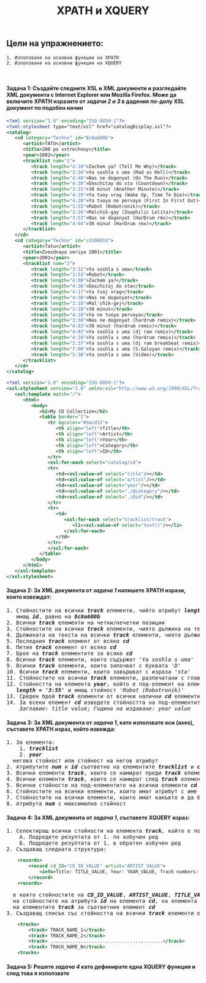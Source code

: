 <!-- Header -->
<header> 
  <h1><b>XPATH и XQUERY</b></h1>
</header>

<!-- Content -->
## Цели на упражнението:
		
```
1. Използване на основни функции на XPATH
2. Използване на основни функции на XQUERY
```

<br/>

<h4>Задача 1: Създайте следните XSL и XML документи и разгледайте XML документа с Internet Explorer или Mozilla Firefox. 
Може да включите XPATH изразите от <i>задачи 2 и 3</i> в дадения по-долу XSL документ по подобен начин</h4>
    
```xml
<?xml version="1.0" encoding="ISO-8859-1"?>
<?xml-stylesheet type="text/xsl" href="catalogDisplay.xsl"?>
<catalog>
   <cd category="Techno" id="8c0a600b">
      <artist>TATU</artist>
      <title>200 po vstrechnoy</title>
      <year>2002</year>
      <tracklist num="1">
         <track length="4:10">Zachem ya? (Tell Me Why)</track>
         <track length="3:34">Ya soshla s uma (Mad as Hell)</track>
         <track length="4:40">Nas ne dogonyat (On The Run)</track>
         <track length="4:39">Doschitay do sta (Countdown)</track>
         <track length="3:21">30 minut (Another Minute)</track>
         <track length="4:19">Ya tvoy vrag (Wake Up, Time To Die)</track>
         <track length="4:20">Ya tvoya ne pervaya (First In First Out)</track>
         <track length="3:55">Robot (Robotronik)</track>
         <track length="3:20">Malchik-gay (Zoophilic Lolita)</track>
         <track length="3:53">Nas ne dogonyat (HarDrum rmx)</track>
         <track length="4:04">30 minut (HarDrum rmx)</track>
      </tracklist>
   </cd>
   <cd category="Techno" id="cd100010">
      <artist>Tatu</artist>
      <title>Zvezdnaya seriya 2001</title>
      <year>2001</year>
      <tracklist num="2">
         <track length="3:31">Ya soshla s uma</track>
         <track length="3:53">Robot</track>
         <track length="4:08">Zachem ya?</track>
         <track length="4:36">Doschitaj do sta</track>
         <track length="4:17">Ya tvoj vrag</track>
         <track length="4:38">Nas ne dogonyat</track>
         <track length="3:18">Mal'chik-gej</track>
         <track length="3:18">30 minut</track>
         <track length="4:18">Ya ne tvoya pervaya</track>
         <track length="3:50">Nas ne dogonyat (hardrum remix)</track>
         <track length="4:03">30 minut (hardrum remix)</track>
         <track length="4:03">Ya soshla s uma (dj ram remix)</track>
         <track length="4:10">Ya soshla s uma (hardrum remix)</track>
         <track length="3:37">Ya soshla s uma (dj ram breakbeat remix)</track>
         <track length="7:00">Ya soshla s uma (S.Galoyan remix)</track>
         <track length="5:36">Ya soshla s uma (Video)</track>
      </tracklist>
   </cd>
</catalog>
```

```xml
<?xml version="1.0" encoding="ISO-8859-1"?>
<xsl:stylesheet version="1.0" xmlns:xsl="http://www.w3.org/1999/XSL/Transform">
   <xsl:template match="/">
      <html>
         <body>
            <h2>My CD Collection</h2>
            <table border="1">
               <tr bgcolor="#9acd32">
                  <th align="left">Title</th>
                  <th align="left">Artist</th>
                  <th align="left">Year</th>
                  <th align="left">Category</th>
                  <th align="left">ID</th> 
               </tr>
               <xsl:for-each select="catalog/cd">
               <tr>
                  <td><xsl:value-of select="title"/></td>
                  <td><xsl:value-of select="artist"/></td>
                  <td><xsl:value-of select="year"/></td> 
                  <td><xsl:value-of select="./@category"/></td> 
                  <td><xsl:value-of select="./@id"/></td> 
               </tr>
               <tr>
                  <td>
                     <xsl:for-each select="tracklist/track">
                        <li><xsl:value-of select="text()"/></li>
                     </xsl:for-each>
                  </td>
               </tr>
               </xsl:for-each>
            </table>
         </body>
      </html>
   </xsl:template>
</xsl:stylesheet>
```

<h4>Задача 2: За XML документа от <i>задача 1</i> напишете XPATH изрази, които извеждат:</h4>

<pre>
1. Стойностите на всички <b><i>track</i></b> елементи, чийто атрибут <b><i>length</i></b> е равен на <b><i>'4:04'</i></b> и са включени в елемент <b><i>cd</i></b>, 
   имащ <b><i>id</i></b>, равно на <b><i>8c0a600b</i></b>
2. Всички <b><i>track</i></b> елементи на четни/нечетни позиции
3. Стойностите на всички <b><i>track</i></b> елементи, чиято дължина на текста е по-голяма от <i>35</i>
4. Дължината на текста на всички <b><i>track</i></b> елементи, чиято дължина на текста е по-голяма от <i>15</i>
5. Последния <b><i>track</i></b> елемент от всяко <b><i>cd</i></b>
6. Петия <b><i>track</i></b> елемент от всяко <b><i>cd</i></b>
7. Броя на <b><i>track</i></b> елементите за всяко <b><i>cd</i></b>
8. Всички <b><i>track</i></b> елементи, които съдържат <i>'Ya soshla s uma'</i>
9. Всички <b><i>track</i></b> елементи, които започват с буквата <i>'D'</i>
10. Всички <b><i>track</i></b> елементи, които завършват с израза <i>'sta'</i>
11. Стойностите на всички <b><i>track</i></b> елементи, разпечатани с главни букви
12. Стойността на елемента <b><i>year</i></b>, който е под-елемент на елемента <b><i>cd</i></b>, съдържащ под-под-елемент <b><i>track</i></b> с 
   <b><i>length = '3:55'</i></b> и имащ стойност <i>'Robot (Robotronik)'</i>
13. Среден брой <b><i>track</i></b> елементи от всички налични <b><i>cd</i></b> елементи
14. За всеки елемент <b><i>cd</i></b> изведете стойността на под-елементите му <b><i>title</i></b> и <b><i>year</i></b>, спазвайки следния модел: 
	<i>Заглавие: title_value; Година на издаване: year_value</i>
</pre>
 
<h4>Задача 3: За XML документа от <i>задача 1</i>, като използвате оси (axes), съставете XPATH израз, който извежда:</h4>
<pre>
1. За елемента:
	1. <b><i>tracklist</i></b>
	2. <b><i>year</i></b>
  негова стойност или стойност на негов атрибут
2. Атрибутите <b><i>num</i></b> и <b><i>id</i></b> съответно на елементите <b><i>tracklist</i></b> и <b><i>cd</i></b>
3. Всички елементи <b><i>track</i></b>, които се намират преди <b><i>track</i></b> елемента със стойност <i>'Doschitay do sta (Countdown)'</i>
4. Всички елементи <b><i>track</i></b>, които се намират след <b><i>track</i></b> елемента със стойност <i>'Doschitay do sta (Countdown)'</i>
5. Всички стойности на под-елементите на всички елементи <b><i>cd</i></b> в документа
6. Стойностите на всички елементи, които имат атрибут с име <b><i>id</i></b>
7. Стойностите на всички елементи, които имат какъвто и да било атрибут
8. Атрибута <b><i>num</i></b> с максимална стойност
</pre>

<h4>Задача 4: За XML документа от <i>задача 1</i>, съставете XQUERY израз:</h4>
<pre>
1. Селектиращ всички стойности на елемента <b><i>track</i></b>, който е под-елемент на <b><i>tracklist</i></b>, имащ атрибут <b><i>num</i></b>, равен на <i>1</i>. 
	А. Подредете резултата от 1. по азбучен ред 
	Б. Подредете резултата от 1. в обратен азбучен ред
2. Създаващ следната структура:
</pre>

```xml
	<records>
		<record cd_ID="CD_ID_VALUE" artist="ARTIST_VALUE">
			<info>Title: TITLE_VАLUE, Year: YEAR_VALUE, Track numbers: COUNT_OF_TRACKS</info>
		</record>
	<records>
```

<pre>
  в която стойностите на <b><i>CD_ID_VALUE</i></b>, <b><i>ARTIST_VALUE</i></b>, <b><i>TITLE_VАLUE</i></b>, <b><i>YEAR_VALUE</i></b>, <b><i>COUNT_OF_TRACKS</i></b> отговарят съответно 
  на стойностите на атрибута <b><i>id</i></b> на елемента <b><i>cd</i></b>, на елемента <b><i>artist</i></b>, на елемента <b><i>title</i></b>, на елемента <b><i>year</i></b>, на броя 
  на елементите <b><i>track</i></b> за съответния елемент <b><i>cd</i></b></li>
3. Създаващ списък със стойността на всички <b><i>track</i></b> елементи от всички <b><i>cd</i></b> елементи, следващ модела:
</pre>

```xml
	<tracks>
		<track> TRACK_NAME_1</track>
		<track> TRACK_NAME_2</track>
		<track> .........................................</track>
		<track> TRACK_NAME_N</track>
	<tracks>
```

  
<h4>Задача 5:  Решете <i>задача 4</i> като дефинирате една XQUERY функция и след това я използвате</h4>

